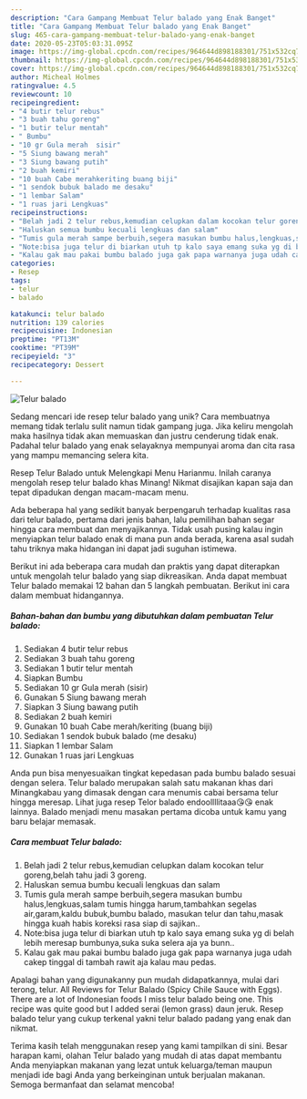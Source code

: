 ```yaml
---
description: "Cara Gampang Membuat Telur balado yang Enak Banget"
title: "Cara Gampang Membuat Telur balado yang Enak Banget"
slug: 465-cara-gampang-membuat-telur-balado-yang-enak-banget
date: 2020-05-23T05:03:31.095Z
image: https://img-global.cpcdn.com/recipes/964644d898188301/751x532cq70/telur-balado-foto-resep-utama.jpg
thumbnail: https://img-global.cpcdn.com/recipes/964644d898188301/751x532cq70/telur-balado-foto-resep-utama.jpg
cover: https://img-global.cpcdn.com/recipes/964644d898188301/751x532cq70/telur-balado-foto-resep-utama.jpg
author: Micheal Holmes
ratingvalue: 4.5
reviewcount: 10
recipeingredient:
- "4 butir telur rebus"
- "3 buah tahu goreng"
- "1 butir telur mentah"
- " Bumbu"
- "10 gr Gula merah  sisir"
- "5 Siung bawang merah"
- "3 Siung bawang putih"
- "2 buah kemiri"
- "10 buah Cabe merahkeriting buang biji"
- "1 sendok bubuk balado me desaku"
- "1 lembar Salam"
- "1 ruas jari Lengkuas"
recipeinstructions:
- "Belah jadi 2 telur rebus,kemudian celupkan dalam kocokan telur goreng,belah tahu jadi 3 goreng."
- "Haluskan semua bumbu kecuali lengkuas dan salam"
- "Tumis gula merah sampe berbuih,segera masukan bumbu halus,lengkuas,salam tumis hingga harum,tambahkan segelas air,garam,kaldu bubuk,bumbu balado, masukan telur dan tahu,masak hingga kuah habis koreksi rasa siap di sajikan.."
- "Note:bisa juga telur di biarkan utuh tp kalo saya emang suka yg di belah lebih meresap bumbunya,suka suka selera aja ya bunn.."
- "Kalau gak mau pakai bumbu balado juga gak papa warnanya juga udah cakep tinggal di tambah rawit aja kalau mau pedas."
categories:
- Resep
tags:
- telur
- balado

katakunci: telur balado 
nutrition: 139 calories
recipecuisine: Indonesian
preptime: "PT13M"
cooktime: "PT39M"
recipeyield: "3"
recipecategory: Dessert

---
```



![Telur balado](https://img-global.cpcdn.com/recipes/964644d898188301/751x532cq70/telur-balado-foto-resep-utama.jpg)

Sedang mencari ide resep telur balado yang unik? Cara membuatnya memang tidak terlalu sulit namun tidak gampang juga. Jika keliru mengolah maka hasilnya tidak akan memuaskan dan justru cenderung tidak enak. Padahal telur balado yang enak selayaknya mempunyai aroma dan cita rasa yang mampu memancing selera kita.

Resep Telur Balado untuk Melengkapi Menu Harianmu. Inilah caranya mengolah resep telur balado khas Minang! Nikmat disajikan kapan saja dan tepat dipadukan dengan macam-macam menu.

Ada beberapa hal yang sedikit banyak berpengaruh terhadap kualitas rasa dari telur balado, pertama dari jenis bahan, lalu pemilihan bahan segar hingga cara membuat dan menyajikannya. Tidak usah pusing kalau ingin menyiapkan telur balado enak di mana pun anda berada, karena asal sudah tahu triknya maka hidangan ini dapat jadi suguhan istimewa.


Berikut ini ada beberapa cara mudah dan praktis yang dapat diterapkan untuk mengolah telur balado yang siap dikreasikan. Anda dapat membuat Telur balado memakai 12 bahan dan 5 langkah pembuatan. Berikut ini cara dalam membuat hidangannya.

<!--inarticleads1-->

##### Bahan-bahan dan bumbu yang dibutuhkan dalam pembuatan Telur balado:

1. Sediakan 4 butir telur rebus
1. Sediakan 3 buah tahu goreng
1. Sediakan 1 butir telur mentah
1. Siapkan  Bumbu
1. Sediakan 10 gr Gula merah  (sisir)
1. Gunakan 5 Siung bawang merah
1. Siapkan 3 Siung bawang putih
1. Sediakan 2 buah kemiri
1. Gunakan 10 buah Cabe merah/keriting (buang biji)
1. Sediakan 1 sendok bubuk balado (me desaku)
1. Siapkan 1 lembar Salam
1. Gunakan 1 ruas jari Lengkuas


Anda pun bisa menyesuaikan tingkat kepedasan pada bumbu balado sesuai dengan selera. Telur balado merupakan salah satu makanan khas dari Minangkabau yang dimasak dengan cara menumis cabai bersama telur hingga meresap. Lihat juga resep Telor balado endoollllitaaa😘😘 enak lainnya. Balado menjadi menu masakan pertama dicoba untuk kamu yang baru belajar memasak. 

<!--inarticleads2-->

##### Cara membuat Telur balado:

1. Belah jadi 2 telur rebus,kemudian celupkan dalam kocokan telur goreng,belah tahu jadi 3 goreng.
1. Haluskan semua bumbu kecuali lengkuas dan salam
1. Tumis gula merah sampe berbuih,segera masukan bumbu halus,lengkuas,salam tumis hingga harum,tambahkan segelas air,garam,kaldu bubuk,bumbu balado, masukan telur dan tahu,masak hingga kuah habis koreksi rasa siap di sajikan..
1. Note:bisa juga telur di biarkan utuh tp kalo saya emang suka yg di belah lebih meresap bumbunya,suka suka selera aja ya bunn..
1. Kalau gak mau pakai bumbu balado juga gak papa warnanya juga udah cakep tinggal di tambah rawit aja kalau mau pedas.


Apalagi bahan yang digunakanny pun mudah didapatkannya, mulai dari terong, telur. All Reviews for Telur Balado (Spicy Chile Sauce with Eggs). There are a lot of Indonesian foods I miss telur balado being one. This recipe was quite good but I added serai (lemon grass) daun jeruk. Resep balado telur yang cukup terkenal yakni telur balado padang yang enak dan nikmat. 

Terima kasih telah menggunakan resep yang kami tampilkan di sini. Besar harapan kami, olahan Telur balado yang mudah di atas dapat membantu Anda menyiapkan makanan yang lezat untuk keluarga/teman maupun menjadi ide bagi Anda yang berkeinginan untuk berjualan makanan. Semoga bermanfaat dan selamat mencoba!
